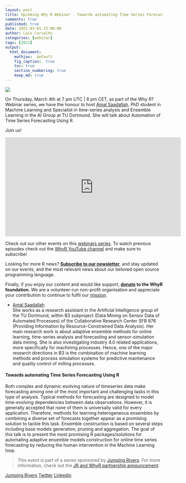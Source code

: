 ```yaml
---
layout: post
title: Upcoming Why R Webinar - Towards automating Time Series Forecasting Using R
comments: true
published: true
date: 2021-03-01 15:00:00
author: Laís Carvalho
categories: [webinar]
tags: [2021]
output:
  html_document:
    mathjax:  default
    fig_caption:  true
    toc: true
    section_numbering: true
    keep_md: true
---
```


<img src="/foundation/images/fulls/webinars/amal.jpg" class="fit image">

On Thursday, March 4th at 7 pm UTC | 8 pm CET, as part of the Why R? Webinar series, we have the honour to host
[Amal Saadallah](https://www-ai.cs.tu-dortmund.de/PERSONAL/saadallah.html), PhD student in Machine Learning and 
Specialist in time-series analysis and Ensemble Learning in the AI Group at TU Dortmund. She will talk about Automation 
of Time Series Forecasting Using R.

Join us!


<iframe width="560" height="315" src="https://www.youtube.com/embed/Ga1zBe2Qp18" frameborder="0" allow="accelerometer; autoplay; clipboard-write; encrypted-media; gyroscope; picture-in-picture" allowfullscreen></iframe>

Check out our other events on this [webinars series](http://whyr.pl/webinars/). To watch previous episodes check out the
[WhyR YouTube channel](http://youtube.com/WhyRFoundationVideos) and make sure to subscribe!

Looking for more R news? [**Subscribe to our newsletter**](http://whyr.pl/subscribe/), and stay updated on our events,
and the most relevant news about our beloved open source programming language.

Finally, if you enjoy our content and would like support, **[donate](http://whyr.pl/donate/) to the WhyR foundation**. We are a
volunteer-run non-profit organisation and appreciate your contribution to continue to fulfil our [mission](http://whyr.pl/foundation/about/).



- [Amal Saadallah](https://twitter.com/saadallah_amal)
  <br> She works as a research assistant in the Artificial Intelligence group of the TU Dortmund, within B3 subproject 
  (Data Mining on Sensor Data of Automated Processes) of the Collaborative Research Center SFB 876 (Providing Information
  by Resource-Constrained Data Analysis). Her main research work is about adaptive ensemble methods for online learning,
  time-series analysis and forecasting and sensor-simulation data mining. She is also investigating industry 4.0 related
  applications, more specifically for machining processes. Hence, one of the major research directions in B3 is the 
  combination of machine learning methods and process simulation systems for predictive maintenance and quality control 
  of milling processes.

#### Towards automating Time Series Forecasting Using R
Both complex and dynamic evolving nature of timeseries data make forecasting among one of the most important and 
challenging tasks in this type of analysis. Typical methods for forecasting are designed to model time-evolving 
dependencies between data observations. However, it is generally accepted that none of them is universally valid for 
every application. Therefore, methods for learning heterogeneous ensembles by combining a diverse set of forecasts 
together appear as a promising solution to tackle this task. Ensemble construction is based on several steps including 
base models generation, pruning and aggregation. The goal of this talk is to present the most promising R 
packages/solutions for automating adaptive ensemble models construction for online time series forecasting by reducing 
the human intervention in the Machine Learning loop.

> This event is part of a series sponsored by [Jumping Rivers](https://www.jumpingrivers.com/). For more information,
> check out the [JR and WhyR partnership announcement](https://www.jumpingrivers.com/blog/jumping-rivers-whyr-partnership/).

[Jumping Rivers](https://www.jumpingrivers.com/)
[Twitter](https://twitter.com/jumping_uk)
[Linkedin](https://www.linkedin.com/company/jumping-rivers-ltd/)
